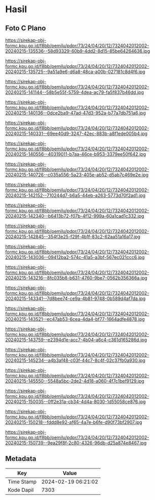 # Hasil

## Foto C Plano

https://sirekap-obj-formc.kpu.go.id/f8bb/pemilu/pdpr/73/24/04/20/12/7324042012002-20240215-135536--58d93329-60b9-4dd2-8d15-85be64264636.jpg

https://sirekap-obj-formc.kpu.go.id/f8bb/pemilu/pdpr/73/24/04/20/12/7324042012002-20240215-135725--9a51a9e6-d6a8-48ca-a00b-027181c8d4f6.jpg

https://sirekap-obj-formc.kpu.go.id/f8bb/pemilu/pdpr/73/24/04/20/12/7324042012002-20240215-141144--58b5e55f-5759-4dea-ac79-fa5f837b46dd.jpg

https://sirekap-obj-formc.kpu.go.id/f8bb/pemilu/pdpr/73/24/04/20/12/7324042012002-20240215-140136--0dce2ba9-47ad-47d3-952a-b77a7db751a6.jpg

https://sirekap-obj-formc.kpu.go.id/f8bb/pemilu/pdpr/73/24/04/20/12/7324042012002-20240215-140331--69ee40d9-3247-42ec-883b-a8f1ede005b4.jpg

https://sirekap-obj-formc.kpu.go.id/f8bb/pemilu/pdpr/73/24/04/20/12/7324042012002-20240215-140556--40319011-b7aa-46ce-b953-3379ee50f642.jpg

https://sirekap-obj-formc.kpu.go.id/f8bb/pemilu/pdpr/73/24/04/20/12/7324042012002-20240215-140726--c035a556-5a23-405e-ab52-d5ab7c469e2e.jpg

https://sirekap-obj-formc.kpu.go.id/f8bb/pemilu/pdpr/73/24/04/20/12/7324042012002-20240215-142152--710244d7-b6a5-44eb-a263-5773d70f2ad1.jpg

https://sirekap-obj-formc.kpu.go.id/f8bb/pemilu/pdpr/73/24/04/20/12/7324042012002-20240215-142340--b6413b72-f07b-4f12-999a-60a1cad1c332.jpg

https://sirekap-obj-formc.kpu.go.id/f8bb/pemilu/pdpr/73/24/04/20/12/7324042012002-20240215-142845--354f3e25-f29f-4b1f-83c2-62aa51a16a17.jpg

https://sirekap-obj-formc.kpu.go.id/f8bb/pemilu/pdpr/73/24/04/20/12/7324042012002-20240215-143036--09412ba2-574c-41a5-a3bf-567ec021ccc6.jpg

https://sirekap-obj-formc.kpu.go.id/f8bb/pemilu/pdpr/73/24/04/20/12/7324042012002-20240215-143216--8fc035b8-b631-4760-9be7-0562b356366a.jpg

https://sirekap-obj-formc.kpu.go.id/f8bb/pemilu/pdpr/73/24/04/20/12/7324042012002-20240215-143341--7d8bee74-ce9a-4b81-9748-0b589d4af7da.jpg

https://sirekap-obj-formc.kpu.go.id/f8bb/pemilu/pdpr/73/24/04/20/12/7324042012002-20240215-143521--ec47ab53-6cea-4da4-bf77-1664adfe4878.jpg

https://sirekap-obj-formc.kpu.go.id/f8bb/pemilu/pdpr/73/24/04/20/12/7324042012002-20240215-143759--e2394d1e-acc7-4b04-a6c4-c361d165286d.jpg

https://sirekap-obj-formc.kpu.go.id/f8bb/pemilu/pdpr/73/24/04/20/12/7324042012002-20240215-145234--a4b3af48-c03f-44c7-8c4f-02c37fb0a930.jpg

https://sirekap-obj-formc.kpu.go.id/f8bb/pemilu/pdpr/73/24/04/20/12/7324042012002-20240215-145550--5548a5bc-2de2-4d18-a060-4f7c1bef9129.jpg

https://sirekap-obj-formc.kpu.go.id/f8bb/pemilu/pdpr/73/24/04/20/12/7324042012002-20240215-150035--0ff2e31a-cb34-4d4a-8030-1d55058ce876.jpg

https://sirekap-obj-formc.kpu.go.id/f8bb/pemilu/pdpr/73/24/04/20/12/7324042012002-20240215-150218--fddd8e92-af65-4a7e-b6fe-d90f73bf2907.jpg

https://sirekap-obj-formc.kpu.go.id/f8bb/pemilu/pdpr/73/24/04/20/12/7324042012002-20240215-150739--9ea29f8f-2c80-4326-96db-d25a874e8467.jpg


## Metadata

| Key        | Value               |
| ---------- | ------------------- |
| Time Stamp | 2024-02-19 06:21:02 |
| Kode Dapil | 7303                |



